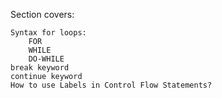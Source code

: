 Section covers:

    Syntax for loops:
        FOR
        WHILE
        DO-WHILE
    break keyword
    continue keyword
    How to use Labels in Control Flow Statements?